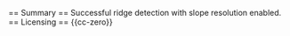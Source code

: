 == Summary ==
Successful ridge detection with slope resolution enabled.
== Licensing ==
{{cc-zero}}

